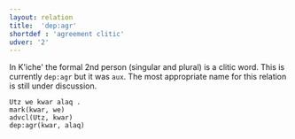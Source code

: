 ```yaml
---
layout: relation
title:  'dep:agr'
shortdef : 'agreement clitic'
udver: '2'
---
```


In K'iche' the formal 2nd person (singular and plural) is a clitic word.
This is currently `dep:agr` but it was `aux`. The most appropriate name for this relation is still 
under discussion.

~~~ sdparse
Utz we kwar alaq .
mark(kwar, we)
advcl(Utz, kwar)
dep:agr(kwar, alaq)
~~~

<!-- Interlanguage links updated Po 6. listopadu 2023, 21:42:46 CET -->
